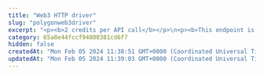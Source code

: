 ```yaml
---
title: "Web3 HTTP driver"
slug: "polygonweb3driver"
excerpt: "<p><b>2 credits per API call</b></p>\n<p><b>This endpoint is deprecated. Use the <a href=\"https://apidoc.tatum.io/tag/Node-RPC\" target=\"_blank\">HTTP-based JSON RPC driver</a> instead.</b></p><br/>\n<p>Use this endpoint URL as a http-based web3 driver to connect directly to the Polygon node provided by Tatum.\nTo learn more about Polygon Web3, visit the <a href=\"https://docs.matic.network/\" target=\"_blank\">Polygon developer's guide</a>.</p>"
category: 65a8e44fccf94800381cd6f7
hidden: false
createdAt: "Mon Feb 05 2024 11:38:51 GMT+0000 (Coordinated Universal Time)"
updatedAt: "Mon Feb 05 2024 11:39:03 GMT+0000 (Coordinated Universal Time)"
---
```

